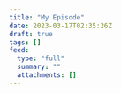 ```yaml
---
title: "My Episode"
date: 2023-03-17T02:35:26Z
draft: true
tags: []
feed:
  type: "full"
  summary: ""
  attachments: []
---
```


